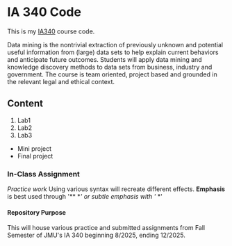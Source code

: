 # IA 340 Code

This is my [IA340](https://catalog.jmu.edu/preview_course_nopop.php?catoid=50&coid=258336&print) course code.

Data mining is the nontrivial extraction of previously unknown and potential useful information from (large) data sets to help explain current behaviors and anticipate future outcomes. Students will apply data mining and knowledge discovery methods to data sets from business, industry and government. The course is team oriented, project based and grounded in the relevant legal and ethical context.

## Content 

1. Lab1
2. Lab2
3. Lab3

- Mini project
- Final project

### In-Class Assignment

*Practice work* Using various syntax will recreate different effects. **Emphasis** is best used through '** **' or *subtle emphasis* with '* *'

#### Repository Purpose

This will house various practice and submitted assignments from Fall Semester of JMU's IA 340 beginning 8/2025, ending 12/2025.
